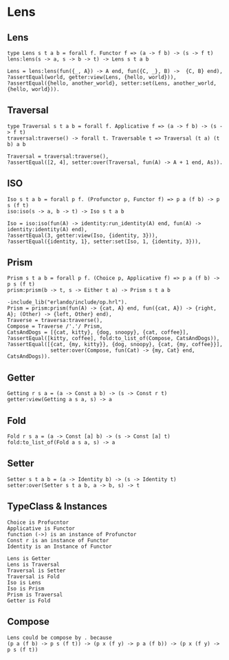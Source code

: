 # Lens 

## Lens

    type Lens s t a b = forall f. Functor f => (a -> f b) -> (s -> f t)
    lens:lens(s -> a, s -> b -> t) -> Lens s t a b
    
    Lens = lens:lens(fun({_, A}) -> A end, fun({C, _}, B) ->  {C, B} end),
    ?assertEqual(world, getter:view(Lens, {hello, world})),
    ?assertEqual({hello, another_world}, setter:set(Lens, another_world, {hello, world})).
    
## Traversal

    type Traversal s t a b = forall f. Applicative f => (a -> f b) -> (s -> f t)
    traversal:traverse() -> forall t. Traversable t => Traversal (t a) (t b) a b

    Traversal = traversal:traverse(),
    ?assertEqual([2, 4], setter:over(Traversal, fun(A) -> A + 1 end, As)).
    
## ISO

    Iso s t a b = forall p f. (Profunctor p, Functor f) => p a (f b) -> p s (f t) 
    iso:iso(s -> a, b -> t) -> Iso s t a b
    
    Iso = iso:iso(fun(A) -> identity:run_identity(A) end, fun(A) -> identity:identity(A) end),
    ?assertEqual(3, getter:view(Iso, {identity, 3})),
    ?assertEqual({identity, 1}, setter:set(Iso, 1, {identity, 3})),
    
## Prism

    Prism s t a b = forall p f. (Choice p, Applicative f) => p a (f b) -> p s (f t)
    prism:prism(b -> t, s -> Either t a) -> Prism s t a b
    
    -include_lib("erlando/include/op.hrl").
    Prism = prism:prism(fun(A) -> {cat, A} end, fun({cat, A}) -> {right, A}; (Other) -> {left, Other} end),
    Traverse = traversa:traverse(),
    Compose = Traverse /'.'/ Prism,
    CatsAndDogs = [{cat, kitty}, {dog, snoopy}, {cat, coffee}],
    ?assertEqual([kitty, coffee], fold:to_list_of(Compose, CatsAndDogs)),
    ?assertEqual([{cat, {my, kitty}}, {dog, snoopy}, {cat, {my, coffee}}],
                  setter:over(Compose, fun(Cat) -> {my, Cat} end, CatsAndDogs)).
    
## Getter

    Getting r s a = (a -> Const a b) -> (s -> Const r t)
    getter:view(Getting a s a, s) -> a
    
## Fold

    Fold r s a = (a -> Const [a] b) -> (s -> Const [a] t)
    fold:to_list_of(Fold a s a, s) -> a
    
## Setter 

    Setter s t a b = (a -> Identity b) -> (s -> Identity t)
    setter:over(Setter s t a b, a -> b, s) -> t

## TypeClass & Instances

    Choice is Profucntor
    Applicative is Functor
    function (->) is an instance of Profunctor
    Const r is an instance of Functor
    Identity is an Instance of Functor
    
    Lens is Getter
    Lens is Traversal
    Traversal is Setter
    Traversal is Fold
    Iso is Lens
    Iso is Prism
    Prism is Traversal
    Getter is Fold
    
## Compose

    Lens could be compose by . because
    (p a (f b) -> p s (f t)) -> (p x (f y) -> p a (f b)) -> (p x (f y) -> p s (f t))
